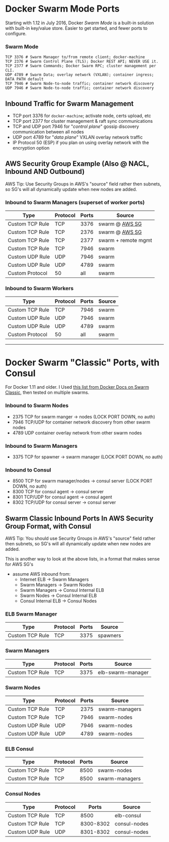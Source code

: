 # Docker Swarm Mode Ports

Starting with 1.12 in July 2016, Docker *Swarm Mode* is a built-in solution with built-in key/value store. Easier to get started, and fewer ports to configure.


### Swarm Mode 

```plaintext
TCP 3376 # Swarm Manager to/from remote client; docker-machine 
TCP 2376 # Swarm Control Plane (TLS); Docker REST API; NEVER USE it.
TCP 2377 # Swarm Commands; Docker Swarm RPC; cluster management per CLI.
UDP 4789 # Swarm Data; overlay network (VXLAN); container ingress; DATA PATH default
TCP 7946 # Swarm Node-to-node traffic; container network discovery
UDP 7946 # Swarm Node-to-node traffic; container network discovery
```

## Inbound Traffic for Swarm Management

- TCP port 3376 for `docker-machine`; activate node, certs upload, etc
- TCP port 2377 for cluster management & raft sync communications
- TCP and UDP port 7946 for "_control plane_" gossip discovery communication between all nodes
- UDP port 4789 for "_data plane_" VXLAN overlay network traffic
- IP Protocol 50 (ESP) if you plan on using overlay network with the encryption option

## AWS Security Group Example (Also @ NACL, Inbound AND Outbound)

AWS Tip: Use Security Groups in AWS's "source" field rather then subnets, 
so SG's will all dynamically update when new nodes are added.

### Inbound to Swarm Managers (superset of worker ports)

|Type|Protocol|Ports|Source|
|----|--------|-----|------|
|Custom TCP Rule|TCP|3376|swarm @ [AWS SG](https://docs.docker.com/machine/drivers/aws/)| 
|Custom TCP Rule|TCP|2376|swarm @ [AWS SG](https://docs.docker.com/machine/drivers/aws/)| 
|Custom TCP Rule|TCP|2377|swarm + remote mgmt|
|Custom TCP Rule|TCP|7946|swarm|
|Custom UDP Rule|UDP|7946|swarm|
|Custom UDP Rule|UDP|4789|swarm|
|Custom Protocol|50|all|swarm|


### Inbound to Swarm Workers

|Type|Protocol|Ports|Source|
|----|--------|-----|------|
|Custom TCP Rule|TCP|7946|swarm|
|Custom UDP Rule|UDP|7946|swarm|
|Custom UDP Rule|UDP|4789|swarm|
|Custom Protocol|50|all|swarm|

-------------------------------

# Docker Swarm "Classic" Ports, with Consul

For Docker 1.11 and older. I Used [this list from Docker Docs on Swarm Classic](https://docs.docker.com/swarm/plan-for-production/#/network-access-control), then tested on multiple swarms.

### Inbound to Swarm Nodes

 - 2375 TCP for swarm manger -> nodes (LOCK PORT DOWN, no auth)
 - 7946 TCP/UDP for container network discovery from other swarm nodes
 - 4789 UDP container overlay network from other swarm nodes

### Inbound to Swarm Managers

 - 3375 TCP for spawner -> swarm manager (LOCK PORT DOWN, no auth)

### Inbound to Consul

 - 8500 TCP for swarm manager/nodes -> consul server (LOCK PORT DOWN, no auth)
 - 8300 TCP for consul agent -> consul server
 - 8301 TCP/UDP for consul agent -> consul agent
 - 8302 TCP/UDP for consul server -> consul server

## Swarm Classic Inbound Ports In AWS Security Group Format, with Consul

AWS Tip: You should use Security Groups in AWS's "source" field rather then subnets, so SG's will all dynamically update when new nodes are added.

This is another way to look at the above lists, in a format that makes sense for AWS SG's

- assume AWS inbound from:
    - Internet ELB -> Swarm Managers
    - Swarm Managers -> Swarm Nodes
    - Swarm Managers -> Consul Internal ELB
    - Swarm Nodes -> Consul Internal ELB
    - Consul Internal ELB -> Consul Nodes

### ELB Swarm Manager

|Type|Protocol|Ports|Source|
|----|--------|-----|------|
|Custom TCP Rule|TCP|3375|spawners|

### Swarm Managers

|Type|Protocol|Ports|Source|
|----|--------|-----|------|
|Custom TCP Rule|TCP|3375|elb-swarm-manager|

### Swarm Nodes

|Type|Protocol|Ports|Source|
|----|--------|-----|------|
|Custom TCP Rule|TCP|2375|swarm-managers|
|Custom TCP Rule|TCP|7946|swarm-nodes|
|Custom UDP Rule|UDP|7946|swarm-nodes|
|Custom UDP Rule|UDP|4789|swarm-nodes|

### ELB Consul

|Type|Protocol|Ports|Source|
|----|--------|-----|------|
|Custom TCP Rule|TCP|8500|swarm-nodes|
|Custom TCP Rule|TCP|8500|swarm-managers|

### Consul Nodes

|Type|Protocol|Ports|Source|
|----|--------|-----|------|
|Custom TCP Rule|TCP|8500|elb-consul|
|Custom TCP Rule|TCP|8300-8302|consul-nodes|
|Custom UDP Rule|UDP|8301-8302|consul-nodes|
